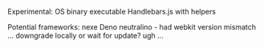 Experimental: OS binary executable Handlebars.js with helpers

Potential frameworks:
nexe
Deno
neutralino - had webkit version mismatch ... downgrade locally or wait for update? ugh
...